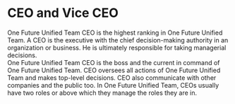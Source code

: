 <h1>CEO and Vice CEO</h1>
<p>One Future Unified Team CEO is the highest ranking in One Future Unified Team. A CEO is the executive with the chief decision-making authority in an organization or business. He is ultimately responsible for taking managerial decisions.<br>One Future Unified Team CEO is the boss and the current in command of One Future Unified Team. CEO oversees all actions of One Future Unified Team and makes top-level decisions. CEO also communicate with other companies and the public too. In One Future Unified Team, CEOs usually have two roles or above which they manage the roles they are in. </p>
